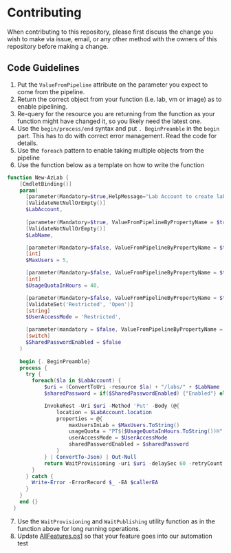 # Contributing

When contributing to this repository, please first discuss the change you wish to make via issue,
email, or any other method with the owners of this repository before making a change.

## Code Guidelines

1. Put the `ValueFromPipeline` attribute on the parameter you expect to come from the pipeline.
2. Return the correct object from your function (i.e. lab, vm or image) as to enable pipelining.
3. Re-query for the resource you are returning from the function as your function might have changed it, so you likely need the latest one.
4. Use the `begin/process/end` syntax and put `. BeginPreamble` in the `begin` part. This has to do with correct error management. Read the code for details.
5. Use the `foreach` pattern to enable taking multiple objects from the pipeline
6. Use the function below as a template on how to write the function

```Powershell
function New-AzLab {
    [CmdletBinding()]
    param(
      [parameter(Mandatory=$true,HelpMessage="Lab Account to create lab into", ValueFromPipeline=$true)]
      [ValidateNotNullOrEmpty()]
      $LabAccount,
  
      [parameter(Mandatory=$true, ValueFromPipelineByPropertyName = $true, HelpMessage="Name of Lab to create")]
      [ValidateNotNullOrEmpty()]
      $LabName,

      [parameter(Mandatory=$false, ValueFromPipelineByPropertyName = $true, HelpMessage="Maximum number of users in lab (defaults to 5)")]
      [int]
      $MaxUsers = 5,

      [parameter(Mandatory=$false, ValueFromPipelineByPropertyName = $true, HelpMessage="Quota of hours x users (defaults to 40)")]
      [int]
      $UsageQuotaInHours = 40,

      [parameter(Mandatory=$false, ValueFromPipelineByPropertyName = $true, HelpMessage="Access mode for the lab (either Restricted or Open)")]
      [ValidateSet('Restricted', 'Open')]
      [string]
      $UserAccessMode = 'Restricted',

      [parameter(mandatory = $false, ValueFromPipelineByPropertyName = $true)]
      [switch]
      $SharedPasswordEnabled = $false 
    )
  
    begin {. BeginPreamble}
    process {
      try {
        foreach($la in $LabAccount) {
            $uri = (ConvertToUri -resource $la) + "/labs/" + $LabName
            $sharedPassword = if($SharedPasswordEnabled) {"Enabled"} else {"Disabled"}

            InvokeRest -Uri $uri -Method 'Put' -Body (@{
                location = $LabAccount.location
                properties = @{
                    maxUsersInLab = $MaxUsers.ToString()
                    usageQuota = "PT$($UsageQuotaInHours.ToString())H"
                    userAccessMode = $UserAccessMode
                    sharedPasswordEnabled = $sharedPassword
                }
            } | ConvertTo-Json) | Out-Null
            return WaitProvisioning -uri $uri -delaySec 60 -retryCount 120
        }
      } catch {
        Write-Error -ErrorRecord $_ -EA $callerEA
      }
    }
    end {}
  }
```

7. Use the `WaitProvisioning` and `WaitPublishing` utility function as in the function above for long running operations.
8. Update [AllFeatures.ps1](Scenarios/AllFeatures.ps1) so that your feature goes into our automation test